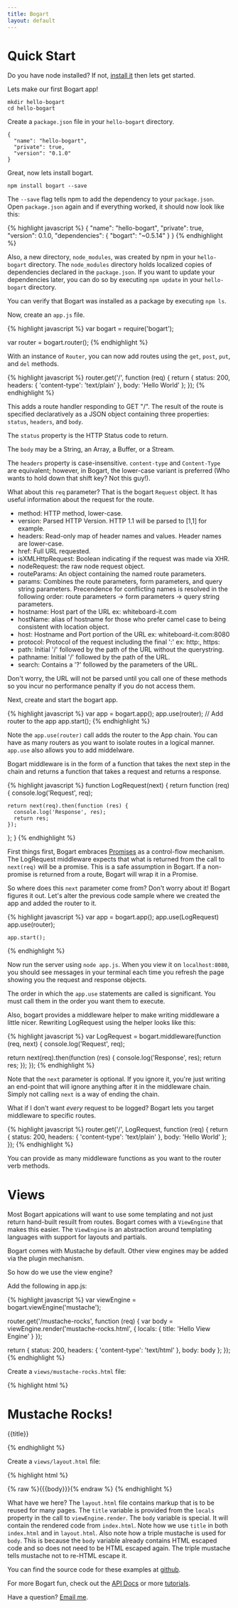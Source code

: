 ```yaml
---
title: Bogart
layout: default
---
```


# Quick Start

Do you have node installed? If not, [install it](http://nodejs.org) then
lets get started.

Lets make our first Bogart app!

    mkdir hello-bogart
    cd hello-bogart

Create a `package.json` file in your `hello-bogart` directory.

    {
      "name": "hello-bogart",
      "private": true,
      "version": "0.1.0"
    }

Great, now lets install bogart.

    npm install bogart --save

The `--save` flag tells npm to add the dependency to your `package.json`. Open
`package.json` again and if everything worked, it should now look like this:

{% highlight javascript %}
{
  "name": "hello-bogart",
  "private": true,
  "version": 0.1.0,
  "dependencies": {
    "bogart": "~0.5.14"
  }
}
{% endhighlight %}

Also, a new directory, `node_modules`, was created by npm in your `hello-bogart` directory.
The `node_modules` directory holds localized copies of dependencies declared in the 
`package.json`. If you want to update your dependencies later, you can do so by executing
`npm update` in your `hello-bogart` directory.

You can verify that Bogart was installed as a package by executing `npm ls`.

Now, create an `app.js` file.

{% highlight javascript %}
var bogart = require('bogart');

var router = bogart.router();
{% endhighlight %}

With an instance of `Router`, you can now add routes using the `get`, `post`, `put`,
and `del` methods.

{% highlight javascript %}
router.get('/', function (req) {
  return {
    status: 200,
    headers: { 'content-type': 'text/plain' },
    body: 'Hello World'
  };
});
{% endhighlight %}

This adds a route handler responding to GET "/". The result of the route is specified
declaratively as a JSON object containing three properties: `status`, `headers`, and `body`.

The `status` property is the HTTP Status code to return.

The `body` may be a String, an Array, a Buffer, or a Stream.

The `headers` property is case-insensitive. `content-type` and `Content-Type` are equivalent; however,
in Bogart, the lower-case variant is preferred (Who wants to hold down that shift key? Not this guy!).

What about this `req` parameter? That is the bogart `Request` object. It has useful information
about the request for the route.

* method: HTTP method, lower-case.
* version: Parsed HTTP Version. HTTP 1.1 will be parsed to [1,1] for example.
* headers: Read-only map of header names and values. Header names are lower-case.
* href: Full URL requested.
* isXMLHttpRequest: Boolean indicating if the request was made via XHR.
* nodeRequest: the raw node request object.
* routeParams: An object containing the named route parameters.
* params: Combines the route parameters, form parameters, and query string parameters. Precendence for conflicting
          names is resolved in the following order: route parameters -> form parameters -> query string parameters.
* hostname: Host part of the URL ex: whiteboard-it.com
* hostName: alias of hostname for those who prefer camel case to being consistent with location object.
* host: Hostname and Port portion of the URL ex: whiteboard-it.com:8080
* protocol: Protocol of the request including the final \':\' ex: http:, https:
* path: Initial \'/\' followed by the path of the URL without the querystring.
* pathname: Initial \'/\' followed by the path of the URL.
* search: Contains a \'?\' followed by the parameters of the URL.

Don\'t worry, the URL will not be parsed until you call one of these methods so you incur no
performance penalty if you do not access them.

Next, create and start the bogart app.

{% highlight javascript %}
var app = bogart.app();
app.use(router); // Add router to the app
app.start();
{% endhighlight %}

Note the `app.use(router)` call adds the router to the App chain. You can have
as many routers as you want to isolate routes in a logical manner. `app.use` also
allows you to add middelware.

Bogart middleware is in the form of a function that takes the next step in the chain and
returns a function that takes a request and returns a response.

{% highlight javascript %}
function LogRequest(next) {
  return function (req) {
    console.log('Request', req);

    return next(req).then(function (res) {
      console.log('Response', res);
      return res;
    });
  };
}
{% endhighlight %}

First things first, Bogart embraces [Promises](http://howtonode.org/promises) as a
control-flow mechanism. The LogRequest middleware expects that what is returned from
the call to `next(req)` will be a promise. This is a safe assumption in Bogart. If a non-promise
is returned from a route, Bogart will wrap it in a Promise.

So where does this `next` parameter come from? Don\'t worry about it! Bogart figures it out.
Let's alter the previous code sample where we created the app and added the router to it.

{% highlight javascript %}
    var app = bogart.app();
    app.use(LogRequest)
    app.use(router);

    app.start();
{% endhighlight %}

Now run the server using `node app.js`. When you view it on `localhost:8080`, you should see messages
in your terminal each time you refresh the page showing you the request and response objects.

The order in which the `app.use` statements are called is significant. You must call
them in the order you want them to execute.

Also, bogart provides a middleware helper to make writing middleware a little nicer. Rewriting
LogRequest using the helper looks like this:

{% highlight javascript %}
var LogRequest = bogart.middleware(function (req, next) {
  console.log('Request', req);

  return next(req).then(function (res) {
    console.log('Response', res);
    return res;
  });
});
{% endhighlight %}

Note that the `next` parameter is optional. If you ignore it, you\'re just writing an end-point
that will ignore anything after it in the middleware chain. Simply not calling `next` is a way
of ending the chain.

What if I don't want *every* request to be logged? Bogart lets you target middleware to specific
routes.

{% highlight javascript %}
router.get('/', LogRequest, function (req) {
  return {
    status: 200,
    headers: { 'content-type': 'text/plain' },
    body: 'Hello World'
  };      
});
{% endhighlight %}

You can provide as many middleware functions as you want to the router verb methods.

# Views

Most Bogart appications will want to use some templating and not just return hand-built
resuilt from routes. Bogart comes with a `ViewEngine` that makes this easier. The `ViewEngine`
is an abstraction around templating languages with support for layouts and partials.

Bogart comes with Mustache by default. Other view engines may be added via the plugin mechanism.

So how do we use the view engine?

Add the following in app.js:

{% highlight javascript %}
var viewEngine = bogart.viewEngine('mustache');

router.get('/mustache-rocks', function (req) {
  var body = viewEngine.render('mustache-rocks.html', {
    locals: {
      title: 'Hello View Engine'
    }
  });

  return {
    status: 200,
    headers: { 'content-type': 'text/html' },
    body: body
  };
});
{% endhighlight %}

Create a `views/mustache-rocks.html` file:

{% highlight html %}
<h1>Mustache Rocks!</h1>
<p>{{title}}</p>
{% endhighlight %}

Create a `views/layout.html` file:

{% highlight html %}
<html>
<head>
  <title>{% raw %}{{title}}{% endraw %}</title>
</head>
<body>
  {% raw %}{{{body}}}{% endraw %}
</body>
{% endhighlight %}

What have we here? The `layout.html` file contains markup that is to be reused
for many pages. The `title` variable is provided from the `locals` property in the call
to `viewEngine.render`. The `body` variable is special. It will contain the rendered
code from `index.html`. Note how we use `title` in both `index.html` and in `layout.html`.
Also note how a triple mustache is used for `body`. This is because the `body` variable
already contains HTML escaped code and so does not need to be HTML escaped again. The triple
mustache tells mustache not to re-HTML escape it.

You can find the source code for these examples at
[github](http://github.com/nrstott/hello-bogart).

For more Bogart fun, check out the [API Docs](/docs/index.html) or more [tutorials](/tutorials/index.html).

Have a question? [Email me](mailto:nrstott@gmail.com).
